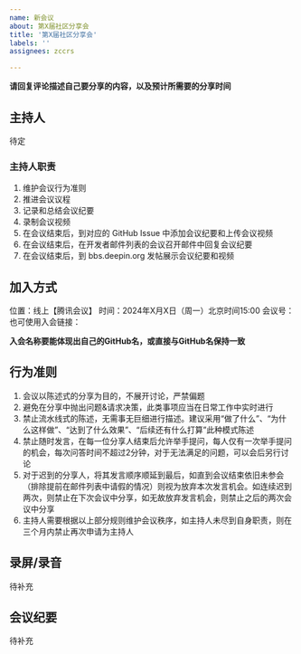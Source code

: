 ```yaml
---
name: 新会议
about: 第X届社区分享会
title: '第X届社区分享会'
labels: ''
assignees: zccrs

---
```


__请回复评论描述自己要分享的内容，以及预计所需要的分享时间__

## 主持人

待定

### 主持人职责

1. 维护会议行为准则
2. 推进会议议程
3. 记录和总结会议纪要
4. 录制会议视频
5. 在会议结束后，到对应的 GitHub Issue 中添加会议纪要和上传会议视频
6. 在会议结束后，在开发者邮件列表的会议召开邮件中回复会议纪要
7. 在会议结束后，到 bbs.deepin.org 发帖展示会议纪要和视频

## 加入方式

位置：线上【腾讯会议】
时间：2024年X月X日（周一）北京时间15:00
会议号：
也可使用入会链接：

__入会名称要能体现出自己的GitHub名，或直接与GitHub名保持一致__

## 行为准则

1. 会议以陈述式的分享为目的，不展开讨论，严禁偏题
2. 避免在分享中抛出问题&请求决策，此类事项应当在日常工作中实时进行
3. 禁止流水线式的陈述，无需事无巨细进行描述。建议采用“做了什么”、“为什么这样做”、“达到了什么效果”、“后续还有什么打算”此种模式陈述
4. 禁止随时发言，在每一位分享人结束后允许举手提问，每人仅有一次举手提问的机会，每次问答时间不超过2分钟，对于无法满足的问题，可以会后另行讨论
5. 对于迟到的分享人，将其发言顺序顺延到最后，如直到会议结束依旧未参会（排除提前在邮件列表中请假的情况）则视为放弃本次发言机会。如连续迟到两次，则禁止在下次会议中分享，如无故放弃发言机会，则禁止之后的两次会议中分享
6. 主持人需要根据以上部分规则维护会议秩序，如主持人未尽到自身职责，则在三个月内禁止再次申请为主持人

## 录屏/录音

待补充

## 会议纪要

待补充
